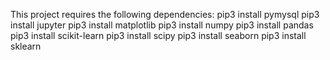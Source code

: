 This project requires the following dependencies:
pip3 install pymysql
pip3 install jupyter
pip3 install matplotlib
pip3 install numpy
pip3 install pandas
pip3 install scikit-learn
pip3 install scipy
pip3 install seaborn
pip3 install sklearn
